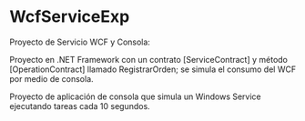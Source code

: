 # WcfServiceExp
Proyecto de Servicio WCF y Consola:

Proyecto en .NET Framework con un contrato [ServiceContract] y método [OperationContract] llamado RegistrarOrden; se simula el consumo del WCF por medio de consola.

Proyecto de aplicación de consola que simula un Windows Service ejecutando tareas cada 10 segundos.
